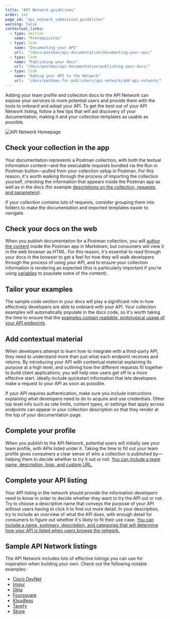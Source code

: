 ```yaml
---
title: "API Network guidelines"
order: 142
page_id: "api_network_submission_guidelines"
warning: false
contextual_links:
  - type: section
    name: "Prerequisites"
  - type: link
    name: "Documenting your API"
    url:  "/docs/postman/api-documentation/documenting-your-api/"
  - type: link
    name: "Publishing your docs"
    url: "/docs/postman/api-documentation/publishing-your-docs/"
  - type: link
    name: "Adding your API to the Network"
    url:  "/docs/postman-for-publishers/api-network/add-api-network/"
---
```


Adding your team profile and collection docs to the API Network can expose your services to more potential users and provide them with the tools to onboard and adopt your API. To get the best out of your API Network listing, follow a few tips that will aid discovery of your documentation, making it and your collection templates as usable as possible.

![API Network Homepage](https://assets.postman.com/postman-docs/api-network-homepage.jpg)

## Check your collection in the app

Your documentation represents a Postman collection, with both the textual information content—and the executable requests bundled via the Run in Postman button—pulled from your collection setup in Postman. For this reason, it's worth walking through the process of importing the collection yourself, checking the information that appears inside the Postman app as well as in the docs (for example [descriptions on the collection, requests, and parameters](/docs/postman/api-documentation/authoring-your-documentation/#documenting-with-descriptions)).

If your collection contains lots of requests, consider grouping them into folders to make the documentation and imported templates easier to navigate.

## Check your docs on the web

When you publish documentation for a Postman collection, you will [author the content](/docs/postman/api-documentation/authoring-your-documentation/) inside the Postman app in Markdown, but consumers will view it in the web browser as HTML. For this reason, it's essential to read through your docs in the browser to get a feel for how they will walk developers through the process of using your API, and to ensure your collection information is rendering as expected (this is particularly important if you're using [variables](/docs/postman/api-documentation/documenting-your-api/#documentation-environments) to populate some of the content).

## Tailor your examples

The sample code section in your docs will play a significant role in how effectively developers are able to onboard with your API. Your collection examples will automatically populate in the docs code, so it's worth taking the time to ensure that the [examples contain readable, prototypical usage of your API endpoints](/docs/postman/api-documentation/authoring-your-documentation/#using-examples-in-your-docs).

## Add contextual material

When developers attempt to learn how to integrate with a third-party API, they need to understand more than just what each endpoint receives and returns. By introducing your API with contextual material explaining its purpose at a high level, and outlining how the different requests fit together to build client applications, you will help new users get off to a more effective start. Ideally include quickstart information that lets developers make a request to your API as soon as possible.

If your API requires authentication, make sure you include instructions explaining what developers need to do to acquire and use credentials. Other top level info such as rate limits, content types, or settings that apply across endpoints can appear in your collection description so that they render at the top of your documentation page.

## Complete your profile

When you publish to the API Network, potential users will initially see your team profile, with APIs listed under it. Taking the time to fill out your team profile gives consumers a clear sense of who a collection is published by—helping them to decide whether to try it out or not. [You can include a team name, description, logo, and custom URL.](/docs/postman-for-publishers/api-network/add-api-network/#setting-up-your-team-profile)

## Complete your API listing

Your API listing in the network should provide the information developers need to know in order to decide whether they want to try the API out or not. Try to choose a descriptive name that conveys the purpose of your API without users having to click it to find out more detail. In your description, try to include an overview of what the API does, with enough detail for consumers to figure out whether it's likely to fit their use case. [You can include a name, summary, description, and categories that will determine how your API is listed when users browse the network.](/docs/postman-for-publishers/api-network/add-api-network/#providing-api-detail)

## Sample API Network listings

The API Network includes lots of effective listings you can use for inspiration when building your own. Check out the following notable examples:

* [Cisco DevNet](https://explore.postman.com/team/ciscodevnet)
* [Imgur](https://explore.postman.com/team/imgur)
* [Okta](https://explore.postman.com/team/okta)
* [Foursquare](https://explore.postman.com/team/351150)
* [Kloudless](https://explore.postman.com/team/245532)
* [Tavefy](https://explore.postman.com/team/travefy)
* [Skore](https://explore.postman.com/team/201253)
